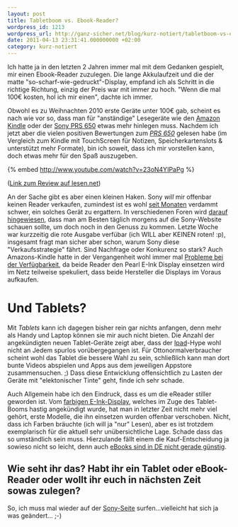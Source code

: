 ```yaml
---
layout: post
title: Tabletboom vs. Ebook-Reader?
wordpress_id: 1213
wordpress_url: http://ganz-sicher.net/blog/kurz-notiert/tabletboom-vs-ebook-reader/
date: 2011-04-13 23:31:41.000000000 +02:00
category: kurz-notiert
---
```

Ich hatte ja in den letzten 2 Jahren immer mal mit dem Gedanken gespielt, mir einen Ebook-Reader zuzulegen. Die lange Akkulaufzeit und die der matte "so-scharf-wie-gedruckt"-Display, empfand ich als Schritt in die richtige Richtung, einzig der Preis war mit immer zu hoch. "Wenn die mal 100€ kosten, hol ich mir einen", dachte ich immer.
<!--more-->

Obwohl es zu Weihnachten 2010 erste Geräte unter 100€ gab, scheint es nach wie vor so, dass man für "anständige" Lesegeräte wie den <a href="http://www.amazon.com/Kindle-Wireless-Reader-Wifi-Graphite/dp/B003DZ1Y8Q">Amazon Kindle</a> oder der <a href="http://www.sony.de/product/rd-reader-ebook/prs650b.cew">Sony PRS 650</a> etwas mehr hinlegen muss. Nachdem ich jetzt aber die vielen positiven Bewertungen zum <a href="http://www.sony.de/product/rd-reader-ebook/prs650b.cew"><em>PRS 650</em></a> gelesen habe (im Vergleich zum Kindle mit TouchScreen für Notizen, Speicherkartenslots &amp; unterstützt mehr Formate), bin ich soweit, dass ich mir vorstellen kann, doch etwas mehr für den Spaß auszugeben.

{% embed http://www.youtube.com/watch?v=23oN4YIPaPg %}

(<a href="http://www.lesen.net/ereader/sony-reader-prs-650-touch-edition-im-test-4272/">Link zum Review auf lesen.net</a>)

An der Sache gibt es aber einen kleinen Haken. Sony <em>will</em> mir offenbar keinen Reader verkaufen, zumindest ist es wohl <a href="http://blog.ebookreader-vergleich.de/2011/01/ereader-ebook-reader-sony-prs-650-wieder-lieferbar-topprodukt-fur-229-euro-online-bestellbar/">seit Monaten</a> verdammt schwer, ein solches Gerät zu ergattern. In verschiedenen Foren wird <a href="http://www.e-reader-forum.de/ebook-reader/sony-reader/2253-sony-prs-650-touch-edition-derzeit-ausve/">darauf hingewiesen</a>, dass man am Besten täglich morgens auf die Sony-Website schauen sollte, um doch noch in den Genuss zu kommen. Letzte Woche war kurzzeitig die rote Ausgabe verfübar (ich WILL aber KEINEN roten! :p), insgesamt fragt man sicher aber schon, warum Sony diese "Verkaufsstrategie" fährt. Sind Nachfrage oder Konkurenz so stark? Auch Amazons-Kindle hatte in der Vergangenheit wohl immer mal <a href="http://www.lesen.net/kaufen/sony-reader-ausverkauft-kindle-3-lieferbar-4831/">Probleme bei der Verfügbarkeit</a>, da beide Reader den  Pearl E-Ink Display einsetzen wird im Netz teilweise spekuliert, dass beide Hersteller die Displays im Voraus aufkaufen.

Und Tablets?
=============
Mit <em>Tablets</em> kann ich dagegen bisher rein gar nichts anfangen, denn mehr als Handy und Laptop können sie mir auch nicht bieten. Die Anzahl der angekündigten neuen Tablet-Geräte zeigt aber, dass der <a href="http://de.wikipedia.org/wiki/Apple_iPad">Ipad</a>-Hype wohl nicht an Jedem spurlos vorübergegangen ist.
Für Ottonormalverbraucher scheint wohl das Tablet die bessere Wahl zu sein, schließlich kann man dort bunte Videos abspielen und Apps aus dem jeweiligen Appstore zusammensuchen. ;) Dass diese Entwicklung offensichtlich zu Lasten der Geräte mit "elektonischer Tinte" geht, finde ich sehr schade.

Auch Allgemein habe ich den Eindruck, dass es um die eReader stiller geworden ist. Vom <a href="http://www.heise.de/mobil/meldung/Reader-mit-farbigem-E-Paper-Display-1133701.html">farbigen E-Ink-Display</a>, welches im Zuge des Tablet-Booms hastig angekündigt wurde, hat man in letzter Zeit nicht mehr viel gehört, erste Modelle, die ihn einsetzen wurden offenbar verschoben. Nicht, dass ich Farben bräuchte (ich will ja "nur" Lesen), aber es ist trotzdem exemplarisch für die aktuell sehr unübersichtliche Lage.
Schade dass das so umständlich sein muss. Hierzulande fällt einem die Kauf-Entscheidung ja sowieso nicht so leicht, denn auch <a href="http://www.zeit.de/digital/mobil/2010-09/ebooks-preisbindung-ereader">eBooks sind in DE nicht gerade günstig</a>.

Wie seht ihr das? Habt ihr ein Tablet oder eBook-Reader oder wollt ihr euch in nächsten Zeit sowas zulegen?
------------------------------------------------------------------------------------------------------------
So, ich muss mal wieder auf der <a href="http://www.sony.de/product/rd-reader-ebook/prs650b.cew">Sony-Seite</a> surfen...vielleicht hat sich ja was geändert... ;-)
